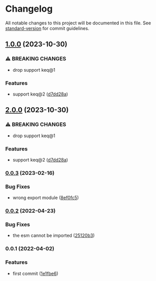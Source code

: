 # Changelog

All notable changes to this project will be documented in this file. See [standard-version](https://github.com/conventional-changelog/standard-version) for commit guidelines.

## [1.0.0](https://www.github.com/keq-request/keq-exception/compare/v0.0.3...v1.0.0) (2023-10-30)


### ⚠ BREAKING CHANGES

* drop support keq@1

### Features

* support keq@2 ([d7dd28a](https://www.github.com/keq-request/keq-exception/commit/d7dd28aebab9f4deaa8a7c2870196805c6d4ddad))

## [2.0.0](https://github.com/keq-request/keq-exception/compare/v0.0.3...v2.0.0) (2023-10-30)


### ⚠ BREAKING CHANGES

* drop support keq@1

### Features

* support keq@2 ([d7dd28a](https://github.com/keq-request/keq-exception/commit/d7dd28aebab9f4deaa8a7c2870196805c6d4ddad))

### [0.0.3](https://www.github.com/keq-request/keq-exception/compare/v0.0.2...v0.0.3) (2023-02-16)


### Bug Fixes

* wrong export module ([8ef0fc5](https://www.github.com/keq-request/keq-exception/commit/8ef0fc5abc690f7fcd9560fde8c32219121d4599))

### [0.0.2](https://github.com/keq-request/keq-exception/compare/v0.0.1...v0.0.2) (2022-04-23)


### Bug Fixes

* the esm cannot be imported ([25120b3](https://github.com/keq-request/keq-exception/commit/25120b38be85c07401a5d8095830066b4f4396a5))

### 0.0.1 (2022-04-02)


### Features

* first commit ([1e1fbe6](https://github.com/keq-request/keq-exception/commit/1e1fbe6aa09b8dbd461e503bdab07012bafd49d1))
